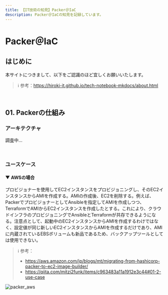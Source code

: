 ```yaml
---
title: 【IT技術の知見】Packer＠IaC
description: Packer＠IaCの知見を記録しています。
---
```


# Packer＠IaC

## はじめに

本サイトにつきまして、以下をご認識のほど宜しくお願いいたします。

> ℹ️ 参考：https://hiroki-it.github.io/tech-notebook-mkdocs/about.html

<br>

## 01. Packerの仕組み

### アーキテクチャ

調査中...

<br>

### ユースケース

#### ▼ AWSの場合

プロビジョナーを使用してEC2インスタンスをプロビジョニングし、そのEC2インスタンスからAMIを作成する。AMIの作成後、EC2を削除する。例えば、PackerでプロビジョナーとしてAnsibleを指定してAMIを作成しつつ、TerraformでAMIからEC2インスタンスを作成したとする。これにより、クラウドインフラのプロビジョニングでAnsibleとTerraformが共存できるようになる。注意点として、起動中のEC2インスタンスからAMIを作成するわけではなく、設定値が同じ新しいEC2インスタンスからAMIを作成するだけであり、AMIに内蔵されているEBSボリュームも新品であるため、バックアップツールとしては使用できない。

> ℹ️ 参考：
>
> - https://aws.amazon.com/jp/blogs/mt/migrating-from-hashicorp-packer-to-ec2-image-builder/
> - https://qiita.com/mitzi2funk/items/c963483a11a1912e3c44#01-2-use-case

![packer_aws](https://raw.githubusercontent.com/hiroki-it/tech-notebook/master/images/packer_aws.png)

<br>
